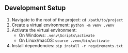 
## Development Setup

1. Navigate to the root of the project: `cd /path/to/project`  
2. Create a virtual environment: `python -m venv .venv`  
3. Activate the virtual environment:  
   - On Windows: `.venv\Scripts\activate`
   - On Linux/macOS: `source .venv/bin/activate`  
4. Install dependencies: `pip install -r requirements.txt`      
